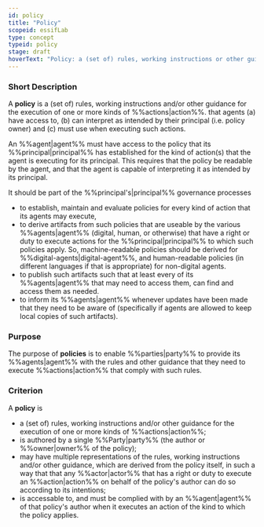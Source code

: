 ```yaml
---
id: policy
title: "Policy"
scopeid: essifLab
type: concept
typeid: policy
stage: draft
hoverText: "Policy: a (set of) rules, working instructions or other guidance for the execution of one or more kinds of actions, that agents (a) have access to, (b) can interpret as intended by their principal (i.e. policy owner) and (c) must use when executing such actions."
---
```


### Short Description
A **policy** is a (set of) rules, working instructions and/or other guidance for the execution of one or more kinds of %%actions|action%%.  that agents (a) have access to, (b) can interpret as intended by their principal (i.e. policy owner) and (c) must use when executing such actions.

An %%agent|agent%% must have access to the policy that its %%principal|principal%% has established for the kind of action(s) that the agent is executing for its principal. This requires that the policy be readable by the agent, and that the agent is capable of interpreting it as intended by its principal.

It should be part of the %%principal's|principal%% governance processes 

- to establish, maintain and evaluate policies for every kind of action that its agents may execute, 
- to derive artifacts from such policies that are useable by the various %%agents|agent%% (digital, human, or otherwise) that have a right or duty to execute actions for the %%principal|principal%% to which such policies apply. So, machine-readable policies should be derived for %%digital-agents|digital-agent%%, and human-readable policies (in different languages if that is appropriate) for non-digital agents. 
- to publish such artifacts such that at least every of its %%agents|agent%% that may need to access them, can find and access them as needed.
- to inform its %%agents|agent%% whenever updates have been made that they need to be aware of (specifically if agents are allowed to keep local copies of such artifacts).

### Purpose
The purpose of **policies** is to enable %%parties|party%% to provide its %%agents|agent%% with the rules and other guidance that they need to execute %%actions|action%% that comply with such rules. 

### Criterion
A **policy** is 
- a (set of) rules, working instructions and/or other guidance for the execution of one or more kinds of %%actions|action%%;
- is authored by a single %%Party|party%% (the author or %%owner|owner%% of the policy);
- may have multiple representations of the rules, working instructions and/or other guidance, which are derived from the policy itself, in such a way that that any %%actor|actor%% that has a right or duty to execute an %%action|action%% on behalf of the policy's author can do so according to its intentions; 
- is accessable to, and must be complied with by an %%agent|agent%% of that policy's author when it executes an action of the kind to which the policy applies.
